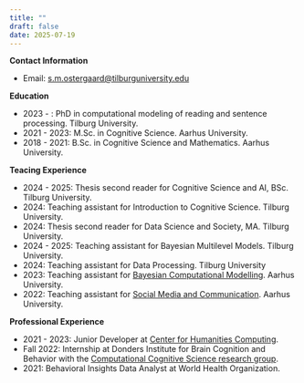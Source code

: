 ```yaml
---
title: ""
draft: false
date: 2025-07-19
---
```

**Contact Information**
- Email: s.m.ostergaard@tilburguniversity.edu

**Education**
- 2023 - : PhD in computational modeling of reading and sentence processing. Tilburg University. 
- 2021 - 2023: M.Sc. in Cognitive Science. Aarhus University.
- 2018 - 2021: B.Sc. in Cognitive Science and Mathematics. Aarhus University.

**Teacing Experience**
- 2024 - 2025: Thesis second reader for Cognitive Science and AI, BSc. Tilburg University.
- 2024: Teaching assistant for Introduction to Cognitive Science. Tilburg University.
- 2024: Thesis second reader for Data Science and Society, MA. Tilburg University.
- 2024 - 2025: Teaching assistant for Bayesian Multilevel Models. Tilburg University.
- 2024: Teaching assistant for Data Processing. Tilburg University
- 2023: Teaching assistant for [Bayesian Computational Modelling](https://kursuskatalog.au.dk/en/course/115683/Methods-4-Bayesian-Computational-Modeling). Aarhus University.
- 2022: Teaching assistant for [Social Media and Communication](https://kursuskatalog.au.dk/en/course/110783/Social-Media-and-Communication). Aarhus University.

**Professional Experience**
- 2021 - 2023: Junior Developer at [Center for Humanities Computing](https://chc.au.dk/).
- Fall 2022: Internship at Donders Institute for Brain Cognition and Behavior with the [Computational Cognitive Science research group](https://www.dcc.ru.nl/ccs/index.html).
- 2021: Behavioral Insights Data Analyst at World Health Organization.


